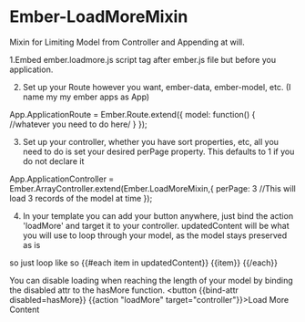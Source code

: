 Ember-LoadMoreMixin
===================

Mixin for Limiting Model from Controller and Appending at will.

1.Embed ember.loadmore.js script tag after ember.js file but before you application.

2. Set up your Route however you want, ember-data, ember-model, etc. (I name my my ember apps as App)

App.ApplicationRoute = Ember.Route.extend({
  model: function() {
    //whatever you need to do here/
  }
});

3. Set up your controller, whether you have sort properties, etc, all you need to do is set your desired perPage property.
This defaults to 1 if you do not declare it

App.ApplicationController = Ember.ArrayController.extend(Ember.LoadMoreMixin,{
  perPage: 3 //This will load 3 records of the model at time
});

4. In your template you can add your button anywhere, just bind the action 'loadMore' and target it to your controller.
updatedContent will be what you will use to loop through your model, as the model stays preserved as is

so just loop like so
{{#each item in updatedContent}}
  {{item}}
{{/each}}

You can disable loading when reaching the length of your model by binding the disabled attr to the hasMore function.
<button {{bind-attr disabled=hasMore}} {{action "loadMore" target="controller"}}>Load More Content</button>


